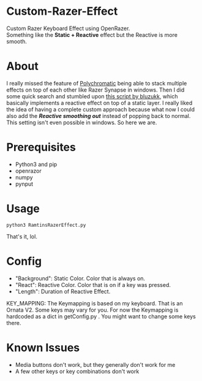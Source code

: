# Custom-Razer-Effect

Custom Razer Keyboard Effect using OpenRazer.  
Something like the **Static + Reactive** effect but the Reactive is more smooth.

# About
I really missed the feature of [Polychromatic](https://polychromatic.app/) being able to stack multiple effects on top of each other like Razer Synapse in windows. Then I did some quick search and stumbled upon [this script by bluzukk](https://gist.github.com/bluzukk/2f5ce1d21bcafbf6dd70d0b8f95a30f1), which basically implements a reactive effect on top of a static layer. I really liked the idea of having a complete custom approach because what now I could also add the ***Reactive smoothing out*** instead of popping back to normal. This setting isn't even possible in windows. So here we are.

# Prerequisites
- Python3 and pip
- openrazor
- numpy
- pynput

# Usage 
```
python3 RamtinsRazerEffect.py
```  
That's it, lol.

# Config
- "Background": Static Color. Color that is always on.
- "React": Reactive Color. Color that is on if a key was pressed.
- "Length": Duration of Reactive Effect.

KEY_MAPPING: The Keymapping is based on my keyboard. That is an Ornata V2. Some keys may vary for you. For now the Keymapping is hardcoded as a dict in getConfig.py . You might want to change some keys there.

# Known Issues
- Media buttons don't work, but they generally don't work for me
- A few other keys or key combinations don't work
